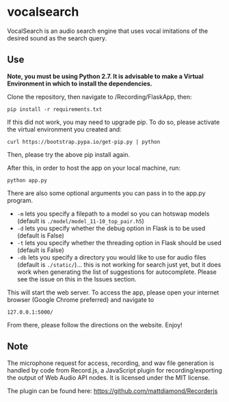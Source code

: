 # vocalsearch
VocalSearch is an audio search engine that uses vocal imitations of the desired sound as the search query.


## Use
**Note, you must be using Python 2.7. It is advisable to make a Virtual Environment in which to install the dependencies.**


Clone the repository, then navigate to /Recording/FlaskApp, then:
```
pip install -r requirements.txt
```
If this did not work, you may need to upgrade pip. To do so, please activate the virtual environment you created and:
```
curl https://bootstrap.pypa.io/get-pip.py | python
```
Then, please try the above pip install again.

After this, in order to host the app on your local machine, run: 
```
python app.py
```

There are also some optional arguments you can pass in to the app.py program. 
* `-m` lets you specify a filepath to a model so you can hotswap models (default is `./model/model_11-10_top_pair.h5`)
* `-d` lets you specify whether the debug option in Flask is to be used (default is False)
* `-t` lets you specify whether the threading option in Flask should be used (default is False)
* `-db` lets you specify a directory you would like to use for audio files (default is `./static/`)... this is not working for search just yet, but it does work when generating the list of suggestions for autocomplete. Please see the issue on this in the Issues section.



This will start the web server. To access the app, please open your internet browser (Google Chrome preferred) and navigate to 
```
127.0.0.1:5000/
```
From there, please follow the directions on the website. Enjoy!

## Note 
The microphone request for access, recording, and wav file generation is handled by code from Record.js, a JavaScript plugin for recording/exporting the output of Web Audio API nodes. It is licensed under the MIT license.

The plugin can be found here: https://github.com/mattdiamond/Recorderjs
